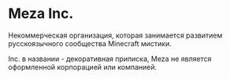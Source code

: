 # Meza Inc.
Некоммерческая организация, которая занимается развитием русскоязычного сообщества Minecraft мистики.

Inc. в названии - декоративная приписка, Meza не является оформленной корпорацией или компанией.
